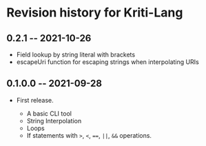 # Revision history for Kriti-Lang

## 0.2.1 -- 2021-10-26

  - Field lookup by string literal with brackets
  - escapeUri function for escaping strings when interpolating URIs

## 0.1.0.0 -- 2021-09-28

* First release.

  - A basic CLI tool
  - String Interpolation
  - Loops
  - If statements with `>`, `<`, `==`, `||`, `&&` operations.
